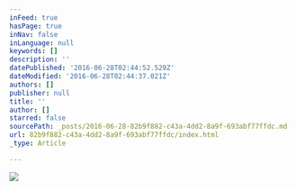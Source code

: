 ```yaml
---
inFeed: true
hasPage: true
inNav: false
inLanguage: null
keywords: []
description: ''
datePublished: '2016-06-28T02:44:52.529Z'
dateModified: '2016-06-28T02:44:37.021Z'
authors: []
publisher: null
title: ''
author: []
starred: false
sourcePath: _posts/2016-06-28-82b9f882-c43a-4dd2-8a9f-693abf77ffdc.md
url: 82b9f882-c43a-4dd2-8a9f-693abf77ffdc/index.html
_type: Article

---
```

![](https://the-grid-user-content.s3-us-west-2.amazonaws.com/ff664654-46e6-4b28-91c3-073d6b9d9f36.jpg)